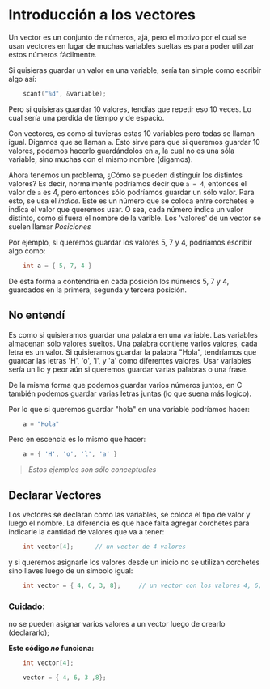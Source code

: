 # Introducción a los vectores

Un vector es un conjunto de números, ajá, pero el motivo por el cual se usan vectores en lugar de muchas variables sueltas es para poder utilizar estos números fácilmente.

Si quisieras guardar un valor en una variable, sería tan simple como escribir algo así:

```C++
	scanf("%d", &variable);
```

Pero si quisieras guardar 10 valores, tendías que repetir eso 10 veces. Lo cual sería una perdida de tiempo y de espacio.

Con vectores, es como si tuvieras estas 10 variables pero todas se llaman igual. Digamos que se llaman `a`. Esto sirve para que si queremos guardar 10 valores, podamos hacerlo guardándolos en `a`, la cual no es una sóla variable, sino muchas con el mismo nombre (digamos).

Ahora tenemos un problema, ¿Cómo se pueden distinguir los distintos valores? Es decir, normalmente podríamos decir que ` a = 4 `, entonces el valor de `a` es 4, pero entonces sólo podríamos guardar un sólo valor. Para esto, se usa el _indice_. Este es un número que se coloca entre corchetes e indíca el valor que queremos usar. O sea, cada número indica un valor distinto, como si fuera el nombre de la varible. Los 'valores' de un vector se suelen llamar _Posiciones_

Por ejemplo, si queremos guardar los valores 5, 7 y 4, podríamos escribir algo como:

```c++
	int a = { 5, 7, 4 }
```
De esta forma `a` contendría en cada posición los números 5, 7 y 4, guardados en la primera, segunda y tercera posición.

## No entendí

Es como si quisieramos guardar una palabra en una variable. Las variables almacenan sólo valores sueltos. Una palabra contiene varios valores, cada letra es un valor.
Si quisieramos guardar la palabra "Hola", tendríamos que guardar las letras 'H', 'o', 'l', y 'a' como diferentes valores. Usar variables sería un lio y peor aún si queremos guardar varias palabras o una frase.

De la misma forma que podemos guardar varios números juntos, en C también podemos guardar varias letras juntas (lo que suena más logico).

Por lo que si queremos guardar "hola" en una variable podríamos hacer:


```c++
	a = "Hola"
```

Pero en escencia es lo mismo que hacer:

```c++
	a = { 'H', 'o', 'l', 'a' }
```

>  _Estos ejemplos son sólo conceptuales_

## Declarar Vectores

Los vectores se declaran como las variables, se coloca el tipo de valor y luego el nombre. La diferencia es que hace falta agregar corchetes para indicarle la cantidad de valores que va a tener:

```c++
	int vector[4]; 		// un vector de 4 valores
```

y si queremos asignarle los valores desde un inicio no se utilizan corchetes sino llaves luego de un símbolo igual:

```c++
	int vector = { 4, 6, 3, 8}; 	// un vector con los valores 4, 6, 3 y 8 
```

### Cuidado:

no se pueden asignar varios valores a un vector luego de crearlo (declararlo);

__Este código *no* funciona:__

```c++
	int vector[4];

	vector = { 4, 6, 3 ,8};
```
